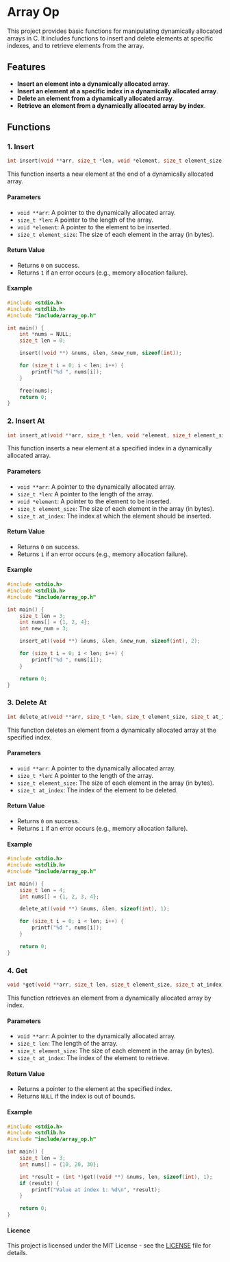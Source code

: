 # Array Op

This project provides basic functions for manipulating dynamically allocated arrays in C. It includes functions to insert and delete elements at specific indexes, and to retrieve elements from the array.

## Features

- **Insert an element into a dynamically allocated array**.
- **Insert an element at a specific index in a dynamically allocated array**.
- **Delete an element from a dynamically allocated array**.
- **Retrieve an element from a dynamically allocated array by index**.

## Functions

### 1. Insert

```c
int insert(void **arr, size_t *len, void *element, size_t element_size);
```

This function inserts a new element at the end of a dynamically allocated array.

#### Parameters

- `void **arr`: A pointer to the dynamically allocated array.
- `size_t *len`: A pointer to the length of the array.
- `void *element`: A pointer to the element to be inserted.
- `size_t element_size`: The size of each element in the array (in bytes).

#### Return Value

- Returns `0` on success.
- Returns `1` if an error occurs (e.g., memory allocation failure).

#### Example

```c
#include <stdio.h>
#include <stdlib.h>
#include "include/array_op.h"

int main() {
    int *nums = NULL;
    size_t len = 0;

    insert((void **) &nums, &len, &new_num, sizeof(int));

    for (size_t i = 0; i < len; i++) {
        printf("%d ", nums[i]);
    }

    free(nums);
    return 0;
}
```

### 2. Insert At

```c
int insert_at(void **arr, size_t *len, void *element, size_t element_size, size_t at_index);
```

This function inserts a new element at a specified index in a dynamically allocated array.

#### Parameters

- `void **arr`: A pointer to the dynamically allocated array.
- `size_t *len`: A pointer to the length of the array.
- `void *element`: A pointer to the element to be inserted.
- `size_t element_size`: The size of each element in the array (in bytes).
- `size_t at_index`: The index at which the element should be inserted.

#### Return Value

- Returns `0` on success.
- Returns `1` if an error occurs (e.g., memory allocation failure).

#### Example

```c
#include <stdio.h>
#include <stdlib.h>
#include "include/array_op.h"

int main() {
    size_t len = 3;
    int nums[] = {1, 2, 4};
    int new_num = 3;

    insert_at((void **) &nums, &len, &new_num, sizeof(int), 2);

    for (size_t i = 0; i < len; i++) {
        printf("%d ", nums[i]);
    }

    return 0;
}
```

### 3. Delete At

```c
int delete_at(void **arr, size_t *len, size_t element_size, size_t at_index);
```

This function deletes an element from a dynamically allocated array at the specified index.

#### Parameters

- `void **arr`: A pointer to the dynamically allocated array.
- `size_t *len`: A pointer to the length of the array.
- `size_t element_size`: The size of each element in the array (in bytes).
- `size_t at_index`: The index of the element to be deleted.

#### Return Value

- Returns `0` on success.
- Returns `1` if an error occurs (e.g., memory allocation failure).

#### Example

```c
#include <stdio.h>
#include <stdlib.h>
#include "include/array_op.h"

int main() {
    size_t len = 4;
    int nums[] = {1, 2, 3, 4};

    delete_at((void **) &nums, &len, sizeof(int), 1);

    for (size_t i = 0; i < len; i++) {
        printf("%d ", nums[i]);
    }

    return 0;
}
```

### 4. Get

```c
void *get(void **arr, size_t len, size_t element_size, size_t at_index);
```

This function retrieves an element from a dynamically allocated array by index.

#### Parameters

- `void **arr`: A pointer to the dynamically allocated array.
- `size_t len`: The length of the array.
- `size_t element_size`: The size of each element in the array (in bytes).
- `size_t at_index`: The index of the element to retrieve.

#### Return Value

- Returns a pointer to the element at the specified index.
- Returns `NULL` if the index is out of bounds.

#### Example

```c
#include <stdio.h>
#include <stdlib.h>
#include "include/array_op.h"

int main() {
    size_t len = 3;
    int nums[] = {10, 20, 30};

    int *result = (int *)get((void **) &nums, len, sizeof(int), 1);
    if (result) {
        printf("Value at index 1: %d\n", *result);
    }

    return 0;
}
```

#### Licence
This project is licensed under the MIT License - see the [LICENSE](/LICENSE) file for details.



